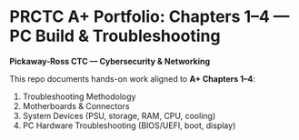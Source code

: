 # PRCTC A+ Portfolio: Chapters 1–4 — PC Build & Troubleshooting

**Pickaway-Ross CTC — Cybersecurity & Networking**

This repo documents hands-on work aligned to **A+ Chapters 1–4**:
1) Troubleshooting Methodology
2) Motherboards & Connectors
3) System Devices (PSU, storage, RAM, CPU, cooling)
4) PC Hardware Troubleshooting (BIOS/UEFI, boot, display)
